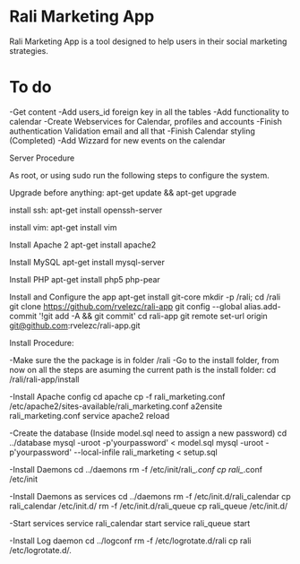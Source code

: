 # Rali Marketing App

Rali Marketing App is a tool designed to help users in their social marketing strategies.


# To do
-Get content
-Add users_id foreign key in all the tables
-Add functionality to calendar
-Create Webservices for Calendar, profiles and accounts
-Finish authentication Validation email and all that
-Finish Calendar styling (Completed)
-Add Wizzard for new events on the calendar



Server Procedure

As root, or using sudo run the following steps to configure the system.

Upgrade before anything:
apt-get update && apt-get upgrade

install ssh:
apt-get install openssh-server

install vim:
apt-get install vim

Install Apache 2
apt-get install apache2

Install MySQL
apt-get install mysql-server

Install PHP
apt-get install php5 php-pear

Install and Configure the app
apt-get install git-core
mkdir -p /rali; cd /rali
git clone https://github.com/rvelezc/rali-app
git config --global alias.add-commit '!git add -A && git commit'
cd rali-app
git remote set-url origin git@github.com:rvelezc/rali-app.git

Install Procedure:

-Make sure the the package is in folder /rali
-Go to the install folder, from now on all the steps are asuming the current path is the install folder:
    cd /rali/rali-app/install

-Install Apache config
    cd apache
    cp -f rali_marketing.conf /etc/apache2/sites-available/rali_marketing.conf
    a2ensite rali_marketing.conf
    service apache2 reload

-Create the database (Inside model.sql need to assign a new password)
    cd ../database
    mysql -uroot -p'yourpassword' < model.sql
    mysql -uroot -p'yourpassword' --local-infile rali_marketing < setup.sql

-Install Daemons
    cd ../daemons
    rm -f /etc/init/rali_*.conf
    cp rali_*.conf /etc/init

-Install Daemons as services
    cd ../daemons
    rm -f /etc/init.d/rali_calendar
    cp rali_calendar /etc/init.d/
    rm -f /etc/init.d/rali_queue
    cp rali_queue /etc/init.d/
    
-Start services
    service rali_calendar start
    service rali_queue start
    
-Install Log daemon
    cd ../logconf
    rm -f /etc/logrotate.d/rali
    cp rali /etc/logrotate.d/.



